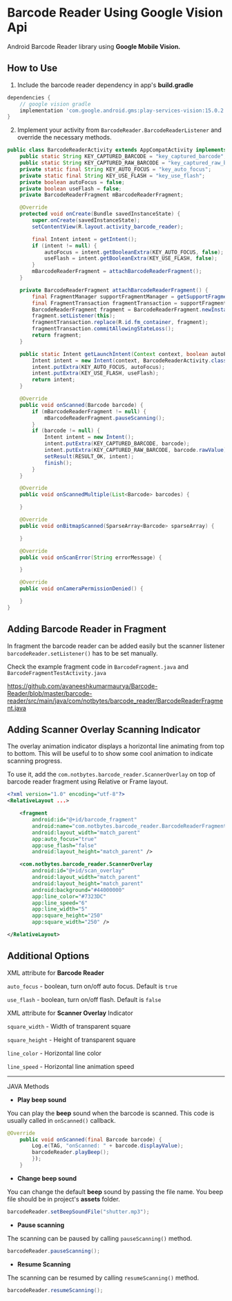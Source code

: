 Barcode Reader Using Google Vision Api
===================
Android Barcode Reader library using **Google Mobile Vision.**

How to Use
-------------
1. Include the barcode reader dependency in app's **build.gradle**
```gradle
dependencies {
    // google vision gradle
    implementation 'com.google.android.gms:play-services-vision:15.0.2'
}
```
2. Implement your activity from <code>BarcodeReader.BarcodeReaderListener</code> and override the necessary methods.
```java
public class BarcodeReaderActivity extends AppCompatActivity implements BarcodeReaderFragment.BarcodeReaderListener {
    public static String KEY_CAPTURED_BARCODE = "key_captured_barcode";
    public static String KEY_CAPTURED_RAW_BARCODE = "key_captured_raw_barcode";
    private static final String KEY_AUTO_FOCUS = "key_auto_focus";
    private static final String KEY_USE_FLASH = "key_use_flash";
    private boolean autoFocus = false;
    private boolean useFlash = false;
    private BarcodeReaderFragment mBarcodeReaderFragment;

    @Override
    protected void onCreate(Bundle savedInstanceState) {
        super.onCreate(savedInstanceState);
        setContentView(R.layout.activity_barcode_reader);

        final Intent intent = getIntent();
        if (intent != null) {
            autoFocus = intent.getBooleanExtra(KEY_AUTO_FOCUS, false);
            useFlash = intent.getBooleanExtra(KEY_USE_FLASH, false);
        }
        mBarcodeReaderFragment = attachBarcodeReaderFragment();
    }

    private BarcodeReaderFragment attachBarcodeReaderFragment() {
        final FragmentManager supportFragmentManager = getSupportFragmentManager();
        final FragmentTransaction fragmentTransaction = supportFragmentManager.beginTransaction();
        BarcodeReaderFragment fragment = BarcodeReaderFragment.newInstance(autoFocus, useFlash);
        fragment.setListener(this);
        fragmentTransaction.replace(R.id.fm_container, fragment);
        fragmentTransaction.commitAllowingStateLoss();
        return fragment;
    }

    public static Intent getLaunchIntent(Context context, boolean autoFocus, boolean useFlash) {
        Intent intent = new Intent(context, BarcodeReaderActivity.class);
        intent.putExtra(KEY_AUTO_FOCUS, autoFocus);
        intent.putExtra(KEY_USE_FLASH, useFlash);
        return intent;
    }

    @Override
    public void onScanned(Barcode barcode) {
        if (mBarcodeReaderFragment != null) {
            mBarcodeReaderFragment.pauseScanning();
        }
        if (barcode != null) {
            Intent intent = new Intent();
            intent.putExtra(KEY_CAPTURED_BARCODE, barcode);
            intent.putExtra(KEY_CAPTURED_RAW_BARCODE, barcode.rawValue);
            setResult(RESULT_OK, intent);
            finish();
        }
    }

    @Override
    public void onScannedMultiple(List<Barcode> barcodes) {

    }

    @Override
    public void onBitmapScanned(SparseArray<Barcode> sparseArray) {

    }

    @Override
    public void onScanError(String errorMessage) {

    }

    @Override
    public void onCameraPermissionDenied() {

    }
}

```

Adding Barcode Reader in Fragment
----
In fragment the barcode reader can be added easily but the scanner listener <code>barcodeReader.setListener()</code> has to 
be set manually.

Check the example fragment code in <code>BarcodeFragment.java</code> and <code>BarcodeFragmentTestActivity.java</code>

https://github.com/avaneeshkumarmaurya/Barcode-Reader/blob/master/barcode-reader/src/main/java/com/notbytes/barcode_reader/BarcodeReaderFragment.java

Adding Scanner Overlay Scanning Indicator
----
The overlay animation indicator displays a horizontal line animating from top to bottom. This will be useful to  to show some cool animation to indicate scanning progress.

To use it, add the <code>com.notbytes.barcode_reader.ScannerOverlay</code> on top of barcode reader fragment using Relative or Frame layout.
```xml
<?xml version="1.0" encoding="utf-8"?>
<RelativeLayout ...>

    <fragment
        android:id="@+id/barcode_fragment"
        android:name="com.notbytes.barcode_reader.BarcodeReaderFragment"
        android:layout_width="match_parent"
        app:auto_focus="true"
        app:use_flash="false"
        android:layout_height="match_parent" />

    <com.notbytes.barcode_reader.ScannerOverlay
        android:id="@+id/scan_overlay"
        android:layout_width="match_parent"
        android:layout_height="match_parent"
        android:background="#44000000"
        app:line_color="#7323DC"
        app:line_speed="6"
        app:line_width="5"
        app:square_height="250"
        app:square_width="250" />

</RelativeLayout>

```


Additional Options
-------------
XML attribute for **Barcode Reader**

<code>auto_focus</code> - boolean, turn on/off auto focus. Default is <code>true</code>

<code>use_flash</code> - boolean, turn on/off flash. Default is <code>false</code>


XML attribute for **Scanner Overlay** Indicator

<code>square_width</code> - Width of transparent square

<code>square_height</code> - Height of transparent square

<code>line_color</code> - Horizontal line color

<code>line_speed</code> - Horizontal line animation speed

----

JAVA Methods

- **Play beep sound**

You can play the **beep** sound when the barcode is scanned. This code is usually called in <code>onScanned()</code> callback.
```java
@Override
    public void onScanned(final Barcode barcode) {
        Log.e(TAG, "onScanned: " + barcode.displayValue);
        barcodeReader.playBeep();
        });
    }
```

- **Change beep sound**

You can change the default **beep** sound by passing the file name. You beep file should be in project's **assets** folder.
```java
barcodeReader.setBeepSoundFile("shutter.mp3");
```

- **Pause scanning**

The scanning can be paused by calling <code>pauseScanning()</code> method.
```java
barcodeReader.pauseScanning();
```

- **Resume Scanning**

The scanning can be resumed by calling <code>resumeScanning()</code> method.
```java
barcodeReader.resumeScanning();
```
